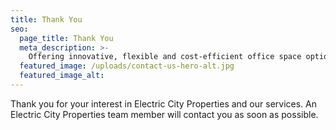 ```yaml
---
title: Thank You
seo:
  page_title: Thank You
  meta_description: >-
    Offering innovative, flexible and cost-efficient office space options for your growing business, in the heart of the Fox Valley.
  featured_image: /uploads/contact-us-hero-alt.jpg
  featured_image_alt:
---
```


Thank you for your interest in Electric City Properties and our services. An Electric City Properties team member will contact you as soon as possible.
